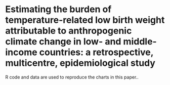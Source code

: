 # Estimating the burden of temperature-related low birth weight attributable to anthropogenic climate change in low- and middle-income countries: a retrospective, multicentre, epidemiological study
R code and data are used to reproduce the charts in this paper..
